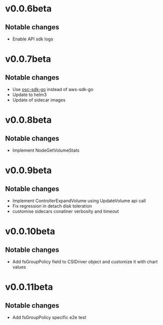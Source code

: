 # v0.0.6beta
## Notable changes
* Enable API sdk logs 

# v0.0.7beta
## Notable changes
* Use [osc-sdk-go](https://github.com/outscale/osc-sdk-go) instead of aws-sdk-go
* Update to helm3
* Update of sidecar images

# v0.0.8beta
## Notable changes
* Implement NodeGetVolumeStats


# v0.0.9beta
## Notable changes
* Implement ControllerExpandVolume using UpdateVolume api call
* Fix regression in detach disk toleration
* customise sidecars conatiner verbosity and timeout

# v0.0.10beta
## Notable changes
* Add fsGroupPolicy field to CSIDriver object and customize it with chart values

# v0.0.11beta
## Notable changes
* Add fsGroupPolicy specific e2e test
